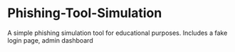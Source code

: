 # Phishing-Tool-Simulation
 A simple phishing simulation tool for educational purposes. Includes a fake login page, admin dashboard

